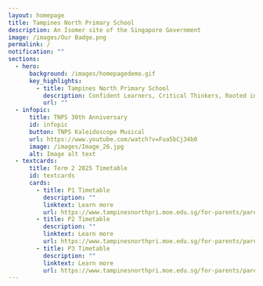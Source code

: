```yaml
---
layout: homepage
title: Tampines North Primary School
description: An Isomer site of the Singapore Government
image: /images/Our Badge.png
permalink: /
notification: ""
sections:
  - hero:
      background: /images/homepagedemo.gif
      key_highlights:
        - title: Tampines North Primary School
          description: Confident Learners, Critical Thinkers, Rooted in Values
          url: ""
  - infopic:
      title: TNPS 30th Anniversary
      id: infopic
      button: TNPS Kaleidoscope Musical
      url: https://www.youtube.com/watch?v=Fua5bCj34b0
      image: /images/Image_26.jpg
      alt: Image alt text
  - textcards:
      title: Term 2 2025 Timetable
      id: textcards
      cards:
        - title: P1 Timetable
          description: ""
          linktext: Learn more
          url: https://www.tampinesnorthpri.moe.edu.sg/for-parents/parents-portal/primary-1-2025/
        - title: P2 Timetable
          description: ""
          linktext: Learn more
          url: https://www.tampinesnorthpri.moe.edu.sg/for-parents/parents-portal/primary-2-2025/
        - title: P3 Timetable
          description: ""
          linktext: Learn more
          url: https://www.tampinesnorthpri.moe.edu.sg/for-parents/parents-portal/primary-3-2025/
---
```

